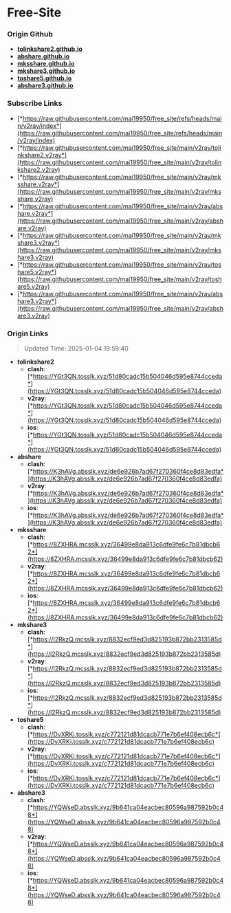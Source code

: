 # Free-Site

### Origin Github

- [**tolinkshare2.github.io**](https://github.com/tolinkshare2/tolinkshare2.github.io)
- [**abshare.github.io**](https://github.com/abshare/abshare.github.io)
- [**mksshare.github.io**](https://github.com/mksshare/mksshare.github.io)
- [**mkshare3.github.io**](https://github.com/mkshare3/mkshare3.github.io)
- [**toshare5.github.io**](https://github.com/toshare5/toshare5.github.io)
- [**abshare3.github.io**](https://github.com/abshare3/abshare3.github.io)

### Subscribe Links

- [*https://raw.githubusercontent.com/mai19950/free_site/refs/heads/main/v2ray/index*](https://raw.githubusercontent.com/mai19950/free_site/refs/heads/main/v2ray/index)
- [*https://raw.githubusercontent.com/mai19950/free_site/main/v2ray/tolinkshare2.v2ray*](https://raw.githubusercontent.com/mai19950/free_site/main/v2ray/tolinkshare2.v2ray)
- [*https://raw.githubusercontent.com/mai19950/free_site/main/v2ray/mksshare.v2ray*](https://raw.githubusercontent.com/mai19950/free_site/main/v2ray/mksshare.v2ray)
- [*https://raw.githubusercontent.com/mai19950/free_site/main/v2ray/abshare.v2ray*](https://raw.githubusercontent.com/mai19950/free_site/main/v2ray/abshare.v2ray)
- [*https://raw.githubusercontent.com/mai19950/free_site/main/v2ray/mkshare3.v2ray*](https://raw.githubusercontent.com/mai19950/free_site/main/v2ray/mkshare3.v2ray)
- [*https://raw.githubusercontent.com/mai19950/free_site/main/v2ray/toshare5.v2ray*](https://raw.githubusercontent.com/mai19950/free_site/main/v2ray/toshare5.v2ray)
- [*https://raw.githubusercontent.com/mai19950/free_site/main/v2ray/abshare3.v2ray*](https://raw.githubusercontent.com/mai19950/free_site/main/v2ray/abshare3.v2ray)

### Origin Links

> Updated Time: 2025-01-04 19:59:40

- **tolinkshare2**
  - **clash**: [*https://YGt3QN.tosslk.xyz/51d80cadc15b504046d595e8744cceda*](https://YGt3QN.tosslk.xyz/51d80cadc15b504046d595e8744cceda)
  - **v2ray**: [*https://YGt3QN.tosslk.xyz/51d80cadc15b504046d595e8744cceda*](https://YGt3QN.tosslk.xyz/51d80cadc15b504046d595e8744cceda)
  - **ios**: [*https://YGt3QN.tosslk.xyz/51d80cadc15b504046d595e8744cceda*](https://YGt3QN.tosslk.xyz/51d80cadc15b504046d595e8744cceda)
- **abshare**
  - **clash**: [*https://K3hAVg.absslk.xyz/de6e926b7ad67f270360f4ce8d83edfa*](https://K3hAVg.absslk.xyz/de6e926b7ad67f270360f4ce8d83edfa)
  - **v2ray**: [*https://K3hAVg.absslk.xyz/de6e926b7ad67f270360f4ce8d83edfa*](https://K3hAVg.absslk.xyz/de6e926b7ad67f270360f4ce8d83edfa)
  - **ios**: [*https://K3hAVg.absslk.xyz/de6e926b7ad67f270360f4ce8d83edfa*](https://K3hAVg.absslk.xyz/de6e926b7ad67f270360f4ce8d83edfa)
- **mksshare**
  - **clash**: [*https://8ZXHRA.mcsslk.xyz/36499e8da913c6dfe9fe6c7b81dbcb62*](https://8ZXHRA.mcsslk.xyz/36499e8da913c6dfe9fe6c7b81dbcb62)
  - **v2ray**: [*https://8ZXHRA.mcsslk.xyz/36499e8da913c6dfe9fe6c7b81dbcb62*](https://8ZXHRA.mcsslk.xyz/36499e8da913c6dfe9fe6c7b81dbcb62)
  - **ios**: [*https://8ZXHRA.mcsslk.xyz/36499e8da913c6dfe9fe6c7b81dbcb62*](https://8ZXHRA.mcsslk.xyz/36499e8da913c6dfe9fe6c7b81dbcb62)
- **mkshare3**
  - **clash**: [*https://l2RkzQ.mcsslk.xyz/8832ecf9ed3d825193b872bb2313585d*](https://l2RkzQ.mcsslk.xyz/8832ecf9ed3d825193b872bb2313585d)
  - **v2ray**: [*https://l2RkzQ.mcsslk.xyz/8832ecf9ed3d825193b872bb2313585d*](https://l2RkzQ.mcsslk.xyz/8832ecf9ed3d825193b872bb2313585d)
  - **ios**: [*https://l2RkzQ.mcsslk.xyz/8832ecf9ed3d825193b872bb2313585d*](https://l2RkzQ.mcsslk.xyz/8832ecf9ed3d825193b872bb2313585d)
- **toshare5**
  - **clash**: [*https://DvXRKi.tosslk.xyz/c772121d81dcacb771e7b6ef408ecb6c*](https://DvXRKi.tosslk.xyz/c772121d81dcacb771e7b6ef408ecb6c)
  - **v2ray**: [*https://DvXRKi.tosslk.xyz/c772121d81dcacb771e7b6ef408ecb6c*](https://DvXRKi.tosslk.xyz/c772121d81dcacb771e7b6ef408ecb6c)
  - **ios**: [*https://DvXRKi.tosslk.xyz/c772121d81dcacb771e7b6ef408ecb6c*](https://DvXRKi.tosslk.xyz/c772121d81dcacb771e7b6ef408ecb6c)
- **abshare3**
  - **clash**: [*https://YQWseD.absslk.xyz/9b641ca04eacbec80596a987592b0c48*](https://YQWseD.absslk.xyz/9b641ca04eacbec80596a987592b0c48)
  - **v2ray**: [*https://YQWseD.absslk.xyz/9b641ca04eacbec80596a987592b0c48*](https://YQWseD.absslk.xyz/9b641ca04eacbec80596a987592b0c48)
  - **ios**: [*https://YQWseD.absslk.xyz/9b641ca04eacbec80596a987592b0c48*](https://YQWseD.absslk.xyz/9b641ca04eacbec80596a987592b0c48)
